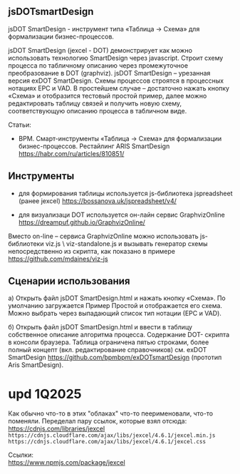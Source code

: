 ## jsDOTsmartDesign
jsDOT SmartDesign - инструмент типа «Таблица -> Схема» для формализации бизнес-процессов. 

jsDOT SmartDesign (jexcel - DOT) демонстрирует как можно использовать технологию SmartDesign через javascript. Строит схему процесса по табличному описанию через промежуточное преобразование в DOT (graphviz). 
jsDOT SmartDesign – урезанная версия exDOT SmartDesign. 
Схемы процессов строятся в процессных нотациях EPC и VAD. В простейшем случае – достаточно нажать кнопку «Схема» и отобразится тестовый простой пример, далее можно редактировать таблицу связей и получить новую схему, соответствующую описанию процесса в табличном виде.

Статьи:
- ВРМ. Смарт-инструменты «Таблица -> Схема» для формализации бизнес-процессов. Рестайлинг ARIS SmartDesign
https://habr.com/ru/articles/810851/
## Инструменты
- для формирования таблицы используется js-библиотека jspreadsheet (ранее jexcel)
https://bossanova.uk/jspreadsheet/v4/

- для визуализаци DOT используется он-лайн сервис GraphvizOnline https://dreampuf.github.io/GraphvizOnline/

Вместо on-line – сервиса GraphvizOnline можно использовать js-библиотеки viz.js \ viz-standalone.js и вызывать генератор схемы непосредственно из скрипта, как показано в примере
https://github.com/mdaines/viz-js
## Сценарии использования
а) Открыть файл jsDOT SmartDesign.html и нажать кнопку «Схема». По умолчанию загружается Пример Простой и отображается его схема. Можно выбрать через выпадающий список тип нотации (ЕРС и VAD).

б) Открыть файл jsDOT SmartDesign.html и ввести в таблицу собственное описание алгоритма процесса. 
Содержание DOT- скрипта в консоли браузера. Таблица ограничена пятью строками, более полный концепт (вкл. редактирование справочников) см. exDOT SmartDesign https://github.com/bpmbpm/exDOTsmartDesign (прототип Aris SmartDesign). 

# upd 1Q2025
Как обычно что-то в этих "облаках" что-то пеерименовали, что-то поменяли. Переделал пару ссылок, которые взял отсюда: https://cdnjs.com/libraries/jexcel  
`https://cdnjs.cloudflare.com/ajax/libs/jexcel/4.6.1/jexcel.min.js` \
`https://cdnjs.cloudflare.com/ajax/libs/jexcel/4.6.1/jexcel.css`

Ссылки:  
https://www.npmjs.com/package/jexcel
